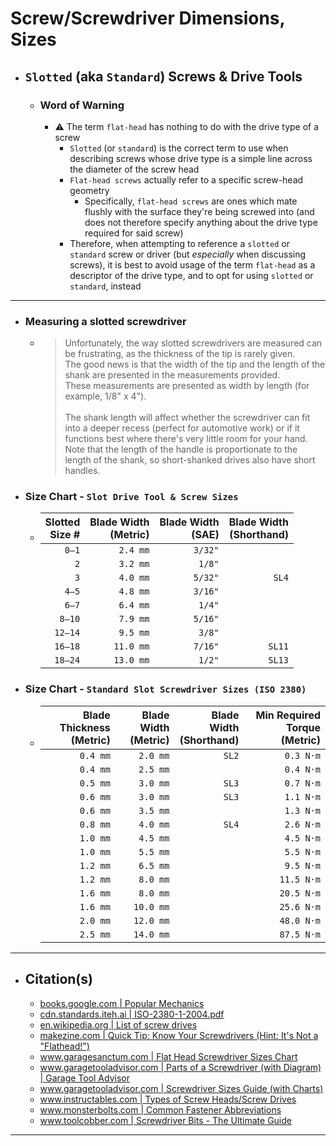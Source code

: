 <!-- https://github.com/mcavallo-git/Coding/blob/main/hardware/screws-screwdrivers/slotted-standard_flathead-is-type-of-head_shape_dimensions-sizes.md -->

# Screw/Screwdriver Dimensions, Sizes

- ## `Slotted` (aka `Standard`) Screws & Drive Tools

  - ### Word of Warning
    - ⚠️ The term `flat-head` has nothing to do with the drive type of a screw
      - `Slotted` (or `standard`) is the correct term to use when describing screws whose drive type is a simple line across the diameter of the screw head
      - `Flat-head screws` actually refer to a specific screw-head geometry
        - Specifically, `flat-head screws` are ones which mate flushly with the surface they're being screwed into (and does not therefore specify anything about the drive type required for said screw)
      - Therefore, when attempting to reference a `slotted` or `standard` screw or driver (but *especially* when discussing screws), it is best to avoid usage of the term `flat-head` as a descriptor of the drive type, and to opt for using `slotted` or `standard`, instead

***

  - ### Measuring a slotted screwdriver
    - <blockquote cite="https://www.garagetooladvisor.com/hand-tools/screwdriver-sizes/">Unfortunately, the way slotted screwdrivers are measured can be frustrating, as the thickness of the tip is rarely given.<br />The good news is that the width of the tip and the length of the shank are presented in the measurements provided.<br />These measurements are presented as width by length (for example, 1/8" x 4").<br /><br />The shank length will affect whether the screwdriver can fit into a deeper recess (perfect for automotive work) or if it functions best where there's very little room for your hand.<br />Note that the length of the handle is proportionate to the length of the shank, so short-shanked drives also have short handles.</blockquote>

  - ### Size Chart - `Slot Drive Tool & Screw Sizes`
    - | Slotted<br />Size # | Blade Width<br />(Metric) | Blade Width<br />(SAE) | Blade Width<br />(Shorthand) |
      | ------------------: | ------------------------: | ---------------------: | ---------------------------: |
      |               `0–1` |                  `2.4 mm` |                `3/32"` |                              |
      |                 `2` |                  `3.2 mm` |                 `1/8"` |                              |
      |                 `3` |                  `4.0 mm` |                `5/32"` |                        `SL4` |
      |               `4–5` |                  `4.8 mm` |                `3/16"` |                              |
      |               `6–7` |                  `6.4 mm` |                 `1/4"` |                              |
      |              `8–10` |                  `7.9 mm` |                `5/16"` |                              |
      |             `12–14` |                  `9.5 mm` |                 `3/8"` |                              |
      |             `16–18` |                 `11.0 mm` |                `7/16"` |                       `SL11` |
      |             `18–24` |                 `13.0 mm` |                 `1/2"` |                       `SL13` |

  - ### Size Chart - `Standard Slot Screwdriver Sizes (ISO 2380)`
    - | Blade Thickness<br />(Metric) | Blade Width<br />(Metric) | Blade Width<br />(Shorthand) | Min Required Torque<br />(Metric) |
      | ----------------------------: | ------------------------: | ---------------------------: | --------------------------------: |
      |                      `0.4 mm` |                  `2.0 mm` |                        `SL2` |                         `0.3 N·m` |
      |                      `0.4 mm` |                  `2.5 mm` |                              |                         `0.4 N·m` |
      |                      `0.5 mm` |                  `3.0 mm` |                        `SL3` |                         `0.7 N·m` |
      |                      `0.6 mm` |                  `3.0 mm` |                        `SL3` |                         `1.1 N·m` |
      |                      `0.6 mm` |                  `3.5 mm` |                              |                         `1.3 N·m` |
      |                      `0.8 mm` |                  `4.0 mm` |                        `SL4` |                         `2.6 N·m` |
      |                      `1.0 mm` |                  `4.5 mm` |                              |                         `4.5 N·m` |
      |                      `1.0 mm` |                  `5.5 mm` |                              |                         `5.5 N·m` |
      |                      `1.2 mm` |                  `6.5 mm` |                              |                         `9.5 N·m` |
      |                      `1.2 mm` |                  `8.0 mm` |                              |                        `11.5 N·m` |
      |                      `1.6 mm` |                  `8.0 mm` |                              |                        `20.5 N·m` |
      |                      `1.6 mm` |                 `10.0 mm` |                              |                        `25.6 N·m` |
      |                      `2.0 mm` |                 `12.0 mm` |                              |                        `48.0 N·m` |
      |                      `2.5 mm` |                 `14.0 mm` |                              |                        `87.5 N·m` |

***

- ## Citation(s)
  - [books.google.com | Popular Mechanics](https://books.google.com/books?id=R2YEAAAAMBAJ&pg=PA82#v=onepage&q&f=false)
  - [cdn.standards.iteh.ai | ISO-2380-1-2004.pdf](https://cdn.standards.iteh.ai/samples/35869/8172b254f966470ab774a4c0a99231a2/ISO-2380-1-2004.pdf)
  - [en.wikipedia.org | List of screw drives](https://en.wikipedia.org/wiki/List_of_screw_drives)
  - [makezine.com | Quick Tip: Know Your Screwdrivers (Hint: It's Not a "Flathead!")](https://makezine.com/article/workshop/quick-tip-know-your-screwdrivers-hint-its-not-called-a-flathead/)
  - [www.garagesanctum.com | Flat Head Screwdriver Sizes Chart](https://www.garagesanctum.com/size-chart/screwdriver-sizes-chart/#ftoc-heading-1)
  - [www.garagetooladvisor.com | Parts of a Screwdriver (with Diagram) | Garage Tool Advisor](https://www.garagetooladvisor.com/hand-tools/parts-of-a-screwdriver-diagram/)
  - [www.garagetooladvisor.com | Screwdriver Sizes Guide (with Charts)](https://www.garagetooladvisor.com/hand-tools/screwdriver-sizes/)
  - [www.instructables.com | Types of Screw Heads/Screw Drives](https://www.instructables.com/Types-of-Screw-Heads/)
  - [www.monsterbolts.com | Common Fastener Abbreviations](https://monsterbolts.com/pages/abbreviations)
  - [www.toolcobber.com | Screwdriver Bits - The Ultimate Guide](https://www.toolcobber.com.au/power-tools/drilling/accessories/screwdriver-bits/)

***

